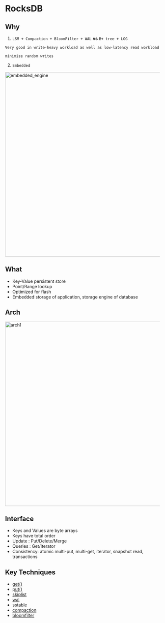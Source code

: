 # RocksDB

## Why
1. `LSM + Compaction + BloomFilter + WAL` **vs** `B+ tree + LOG`
```
Very good in write-heavy workload as well as low-latency read workload

minimize random writes
```

2. `Embedded`

<img src="https://user-images.githubusercontent.com/16873751/96497419-80ca3400-11ff-11eb-9a79-62ca5212d408.png" alt="embedded_engine" width="600"/>


## What
- Key-Value persistent store
- Point/Range lookup
- Optimized for flash
- Embedded storage of application, storage engine of database

## Arch


<img src="https://user-images.githubusercontent.com/16873751/96756920-979c9200-1389-11eb-984c-34957c8248a5.png" alt="arch1" width="600"/>  


## Interface
- Keys and Values are byte arrays
- Keys have total order
- Update : Put/Delete/Merge
- Queries : Get/Iterator
- Consistency: atomic multi-put, multi-get, iterator, snapshot read, transactions

## Key Techniques 
- [get()](./leveldb_read.md)
- [put()](./leveldb_write.md)
- [skiplist](./skiplist.md)
- [wal](./write_ahead_log.md)
- [sstable](./sstable.md)
- [compaction](./compaction.md)
- [bloomfilter](./bloomfilter.md)